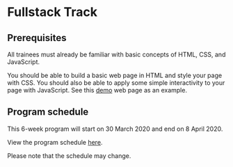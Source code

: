 # Fullstack Track

## Prerequisites

All trainees must already be familiar with basic concepts of HTML, CSS, and JavaScript. 

You should be able to build a basic web page in HTML and style your page with CSS. You should also be able to apply some simple interactivity to your page with JavaScript. See this [demo](https://developer-program.github.io/simple-web-page/) web page as an example. 

## Program schedule 

This 6-week program will start on 30 March 2020 and end on 8 April 2020.

View the program schedule [here](https://github.com/developer-program/fullstack-track/projects/1). 

Please note that the schedule may change.



